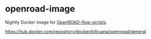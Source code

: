 # openroad-image

Nightly Docker image for [OpenROAD-flow-scripts](https://github.com/The-OpenROAD-Project/OpenROAD-flow-scripts).

https://hub.docker.com/repository/docker/killruana/openroad/general
